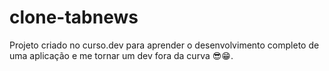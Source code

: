 # clone-tabnews
Projeto criado no curso.dev para aprender o desenvolvimento completo de uma aplicação e me tornar um dev fora da curva 😎😁.
